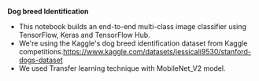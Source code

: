 **Dog breed Identification**

* This notebook builds an end-to-end multi-class image classifier using TensorFlow, Keras and TensorFlow Hub.
* We're using the Kaggle's dog breed identification dataset from Kaggle competitions.https://www.kaggle.com/datasets/jessicali9530/stanford-dogs-dataset
* We used Transfer learning technique with MobileNet_V2 model.
  
